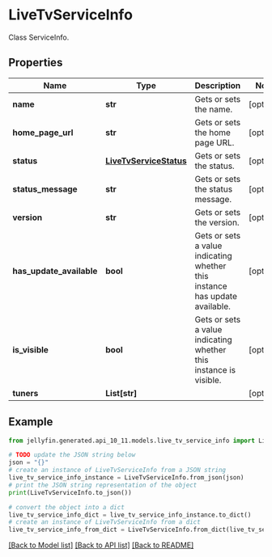 # LiveTvServiceInfo

Class ServiceInfo.

## Properties

Name | Type | Description | Notes
------------ | ------------- | ------------- | -------------
**name** | **str** | Gets or sets the name. | [optional] 
**home_page_url** | **str** | Gets or sets the home page URL. | [optional] 
**status** | [**LiveTvServiceStatus**](LiveTvServiceStatus.md) | Gets or sets the status. | [optional] 
**status_message** | **str** | Gets or sets the status message. | [optional] 
**version** | **str** | Gets or sets the version. | [optional] 
**has_update_available** | **bool** | Gets or sets a value indicating whether this instance has update available. | [optional] 
**is_visible** | **bool** | Gets or sets a value indicating whether this instance is visible. | [optional] 
**tuners** | **List[str]** |  | [optional] 

## Example

```python
from jellyfin.generated.api_10_11.models.live_tv_service_info import LiveTvServiceInfo

# TODO update the JSON string below
json = "{}"
# create an instance of LiveTvServiceInfo from a JSON string
live_tv_service_info_instance = LiveTvServiceInfo.from_json(json)
# print the JSON string representation of the object
print(LiveTvServiceInfo.to_json())

# convert the object into a dict
live_tv_service_info_dict = live_tv_service_info_instance.to_dict()
# create an instance of LiveTvServiceInfo from a dict
live_tv_service_info_from_dict = LiveTvServiceInfo.from_dict(live_tv_service_info_dict)
```
[[Back to Model list]](README.md#documentation-for-models) [[Back to API list]](README.md#documentation-for-api-endpoints) [[Back to README]](README.md)


